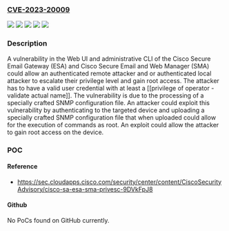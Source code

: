 ### [CVE-2023-20009](https://cve.mitre.org/cgi-bin/cvename.cgi?name=CVE-2023-20009)
![](https://img.shields.io/static/v1?label=Product&message=Cisco%20Content%20Security%20Management%20Appliance%20(SMA)&color=blue)
![](https://img.shields.io/static/v1?label=Product&message=Cisco%20Email%20Security%20Appliance%20(ESA)&color=blue)
![](https://img.shields.io/static/v1?label=Version&message=%3D%2010.0.1-087%20&color=brighgreen)
![](https://img.shields.io/static/v1?label=Version&message=%3D%2011.0.0-115%20&color=brighgreen)
![](https://img.shields.io/static/v1?label=Vulnerability&message=n%2Fa&color=brighgreen)

### Description

A vulnerability in the Web UI and administrative CLI of the Cisco Secure Email Gateway (ESA) and Cisco Secure Email and Web Manager (SMA) could allow an authenticated remote attacker and or authenticated local attacker to escalate their privilege level and gain root access. The attacker has to have a valid user credential with at least a [[privilege of operator - validate actual name]]. The vulnerability is due to the processing of a specially crafted SNMP configuration file. An attacker could exploit this vulnerability by authenticating to the targeted device and uploading a specially crafted SNMP configuration file that when uploaded could allow for the execution of commands as root. An exploit could allow the attacker to gain root access on the device.

### POC

#### Reference
- https://sec.cloudapps.cisco.com/security/center/content/CiscoSecurityAdvisory/cisco-sa-esa-sma-privesc-9DVkFpJ8

#### Github
No PoCs found on GitHub currently.

